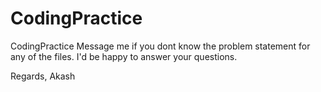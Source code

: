 CodingPractice
==============

CodingPractice
Message me if you dont know the problem statement for any of the files.
I'd be happy to answer your questions.

Regards,
Akash
